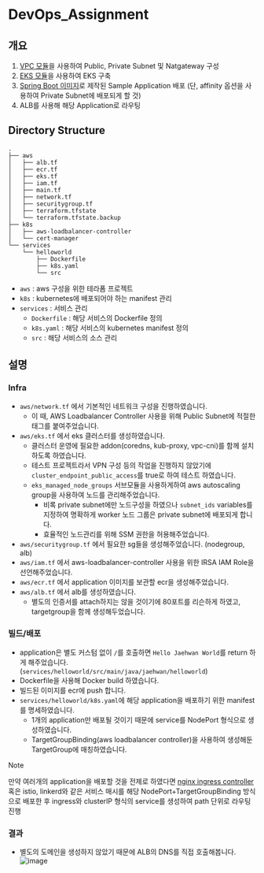 # DevOps_Assignment
## 개요
1. [VPC 모듈](https://registry.terraform.io/modules/terraform-aws-modules/vpc/aws/latest)을 사용하여 Public, Private Subnet 및 Natgateway 구성
2. [EKS 모듈](https://registry.terraform.io/modules/terraform-aws-modules/eks/aws/latest)을 사용하여 EKS 구축
3. [Spring Boot 이미지](https://spring.io/guides/gs/spring-boot-docker)로 제작된 Sample Application 배포 (단, affinity 옵션을 사용하여 Private Subnet에 배포되게 할 것)
4. ALB를 사용해 해당 Application로 라우팅

## Directory Structure
```
.
├── aws
│   ├── alb.tf
│   ├── ecr.tf
│   ├── eks.tf
│   ├── iam.tf
│   ├── main.tf
│   ├── network.tf
│   ├── securitygroup.tf
│   ├── terraform.tfstate
│   └── terraform.tfstate.backup
├── k8s
│   ├── aws-loadbalancer-controller
│   └── cert-manager
└── services
    └── helloworld
        ├── Dockerfile
        ├── k8s.yaml
        └── src
```
* `aws` : aws 구성을 위한 테라폼 프로젝트
* `k8s` : kubernetes에 배포되어야 하는 manifest 관리
* `services` : 서비스 관리
  * `Dockerfile` : 해당 서비스의 Dockerfile 정의
  * `k8s.yaml` : 해당 서비스의 kubernetes manifest 정의
  * `src` : 해당 서비스의 소스 관리
 
## 설명
### Infra
* `aws/network.tf` 에서 기본적인 네트워크 구성을 진행하였습니다.
  * 이 때, AWS Loadbalancer Controller 사용을 위해 Public Subnet에 적절한 태그를 붙여주었습니다.
* `aws/eks.tf` 에서 eks 클러스터를 생성하였습니다.
  * 클러스터 운영에 필요한 addon(coredns, kub-proxy, vpc-cni)를 함께 설치하도록 하였습니다.
  * 테스트 프로젝트라서 VPN 구성 등의 작업을 진행하지 않았기에 `cluster_endpoint_public_access`를 true로 하여 테스트 하였습니다.
  * `eks_managed_node_groups` 서브모듈을 사용하게하여 aws autoscaling group을 사용하여 노드를 관리해주었습니다.
    * 비록 private subnet에만 노드구성을 하였으나 `subnet_ids` variables를 지정하여 명확하게 worker 노드 그룹은 private subnet에 배포되게 합니다.
    * 효율적인 노드관리를 위해 SSM 권한을 허용해주었습니다.
* `aws/securitygroup.tf` 에서 필요한 sg들을 생성해주었습니다. (nodegroup, alb)
* `aws/iam.tf` 에서 aws-loadbalancer-controller 사용을 위한 IRSA IAM Role을 선언해주었습니다.
* `aws/ecr.tf` 에서 application 이미지를 보관할 ecr을 생성해주었습니다.
* `aws/alb.tf` 에서 alb를 생성하였습니다.
  * 별도의 인증서를 attach하지는 않을 것이기에 80포트를 리슨하게 하였고, targetgroup을 함께 생성해두었습니다.

### 빌드/배포
* application은 별도 커스텀 없이 `/`를 호출하면 `Hello Jaehwan World`를 return 하게 해주었습니다. (`services/helloworld/src/main/java/jaehwan/helloworld`)
* Dockerfile을 사용해 Docker build 하였습니다.
* 빌드된 이미지를 ecr에 push 합니다.
* `services/helloworld/k8s.yaml`에 해당 application을 배포하기 위한 manifest를 명세하였습니다.
  * 1개의 application만 배포될 것이기 때문에 service를 NodePort 형식으로 생성하였습니다.
  * TargetGroupBinding(aws loadbalancer controller)을 사용하여 생성해둔 TargetGroup에 매칭하였습니다.

> [!NOTE]
> 만약 여러개의 application을 배포할 것을 전제로 하였다면
> [nginx ingress controller](https://docs.nginx.com/nginx-ingress-controller/) 혹은 istio, linkerd와 같은 서비스 매시를 해당 NodePort+TargetGroupBinding 방식으로 배포한 후
> ingress와 clusterIP 형식의 service를 생성하여 path 단위로 라우팅 진행

### 결과
* 별도의 도메인을 생성하지 않았기 때문에 ALB의 DNS를 직접 호출해봅니다.
![image](https://github.com/user-attachments/assets/8ca3bf82-f956-48a5-bb59-87c5fd44d321)

